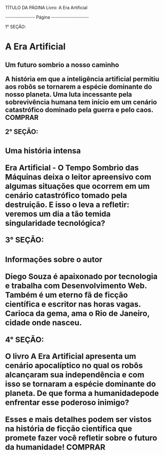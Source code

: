 TÍTULO DA PÁGINA
Livro: A Era Artificial

--------------- Página -------------------

1° SEÇÃO:
<h1> A Era Artificial
<h2> Um futuro sombrio a nosso caminho
<p> A história em que a inteligência artificial permitiu aos robôs se tornarem a espécie dominante do nosso planeta. Uma luta incessante pela sobrevivência humana tem início em um cenário catastrófico dominado pela guerra e pelo caos.
<a> COMPRAR

2° SEÇÃO:
<h3> Uma história intensa
<p> Era Artificial - O Tempo Sombrio das Máquinas deixa o leitor apreensivo com algumas situações que ocorrem em um cenário catastrófico tomado pela destruição. E isso o leva a refletir: veremos um dia a tão temida singularidade tecnológica?

3° SEÇÃO:
<h3> Informações sobre o autor
<p> Diego Souza é apaixonado por tecnologia e trabalha com Desenvolvimento Web. Também é um eterno fã de ficção científica e escritor nas horas vagas. Carioca da gema, ama o Rio de Janeiro, cidade onde nasceu.

4° SEÇÃO:
<p> O livro A Era Artificial apresenta um cenário apocalíptico no qual os robôs alcançaram sua independência e com isso se tornaram a espécie dominante do planeta. De que forma a humanidadepode enfrentar esse poderoso inimigo?
<p> Esses e mais detalhes podem ser vistos na história de ficção científica que promete fazer você refletir sobre o futuro da humanidade!
<a> COMPRAR
